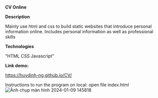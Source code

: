 **CV Online**

**Description**

Mainly use html and css to build static websites that introduce personal information online. Includes personal information as well as professional skills

**Technologies**

"HTML
CSS
Javascript"

**Link demo:**

https://huydinh-ng.github.io/CV/

Instructions to run the program on local: open file index.html
![Ảnh chụp màn hình 2024-01-09 145818](https://github.com/huydinh-ng/CV/assets/131755314/cb989eaa-2c4b-4cbe-929b-e2f4605b3a07)
